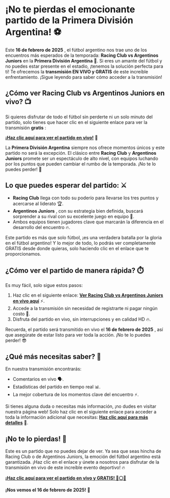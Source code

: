 # ¡No te pierdas el emocionante partido de la Primera División Argentina! ⚽

Este **16 de febrero de 2025** , el fútbol argentino nos trae uno de los encuentros más esperados de la temporada: **Racing Club vs Argentinos Juniors** en la **Primera División Argentina** 🌟. Si eres un amante del fútbol y no puedes estar presente en el estadio, ¡tenemos la solución perfecta para ti! Te ofrecemos la **transmisión EN VIVO y GRATIS** de este increíble enfrentamiento. ¡Sigue leyendo para saber cómo acceder a la transmisión!

## ¿Cómo ver Racing Club vs Argentinos Juniors en vivo? 📺

Si quieres disfrutar de todo el fútbol sin perderte ni un solo minuto del partido, solo tienes que hacer clic en el siguiente enlace para ver la transmisión **gratis** :

[**¡Haz clic aquí para ver el partido en vivo!**](https://tinyurl.com/livestreamfreeo?st=Racing+Club+vs+Argentinos+Juniors&si=ghc) 🎥

La **Primera División Argentina** siempre nos ofrece momentos únicos y este partido no será la excepción. El clásico entre **Racing Club** y **Argentinos Juniors** promete ser un espectáculo de alto nivel, con equipos luchando por los puntos que pueden cambiar el rumbo de la temporada. ¡No te lo puedes perder! 🙌

## Lo que puedes esperar del partido: ⚔️

- **Racing Club** llega con todo su poderío para llevarse los tres puntos y acercarse al liderato 🏆.
- **Argentinos Juniors** , con su estrategia bien definida, buscará sorprender a su rival con su excelente juego en equipo 🤩.
- Ambos equipos tienen jugadores clave que marcarán la diferencia en el desarrollo del encuentro 🔥.

Este partido es más que solo fútbol, ¡es una verdadera batalla por la gloria en el fútbol argentino! Y lo mejor de todo, lo podrás ver completamente GRATIS desde donde quieras, solo haciendo clic en el enlace que te proporcionamos.

## ¿Cómo ver el partido de manera rápida? ⏱️

Es muy fácil, solo sigue estos pasos:

1. Haz clic en el siguiente enlace: [**Ver Racing Club vs Argentinos Juniors en vivo aquí**](https://tinyurl.com/livestreamfreeo?st=Racing+Club+vs+Argentinos+Juniors&si=ghc) ⚡.
2. Accede a la transmisión sin necesidad de registrarte ni pagar ningún costo 💸.
3. Disfruta del partido en vivo, sin interrupciones y en calidad HD 🔥.

Recuerda, el partido será transmitido en vivo el **16 de febrero de 2025** , así que asegúrate de estar listo para ver toda la acción. ¡No te lo puedes perder! 😎

## ¿Qué más necesitas saber? 🤔

En nuestra transmisión encontrarás:

- Comentarios en vivo 🗣️.
- Estadísticas del partido en tiempo real 📊.
- La mejor cobertura de los momentos clave del encuentro ⚡.

Si tienes alguna duda o necesitas más información, ¡no dudes en visitar nuestra página web! Solo haz clic en el siguiente enlace para acceder a toda la información adicional que necesitas: [**Haz clic aquí para más detalles**](https://tinyurl.com/livestreamfreeo?st=Racing+Club+vs+Argentinos+Juniors&si=ghc) 📲.

## ¡No te lo pierdas! 🎉

Este es un partido que no puedes dejar de ver. Ya sea que seas hincha de Racing Club o de Argentinos Juniors, la emoción del fútbol argentino está garantizada. ¡Haz clic en el enlace y únete a nosotros para disfrutar de la transmisión en vivo de este increíble evento deportivo! 🔥

[**¡Haz clic aquí para ver el partido en vivo y GRATIS! 🔴⚪🔵**](https://tinyurl.com/livestreamfreeo?st=Racing+Club+vs+Argentinos+Juniors&si=ghc)

**¡Nos vemos el 16 de febrero de 2025!** 🎉
